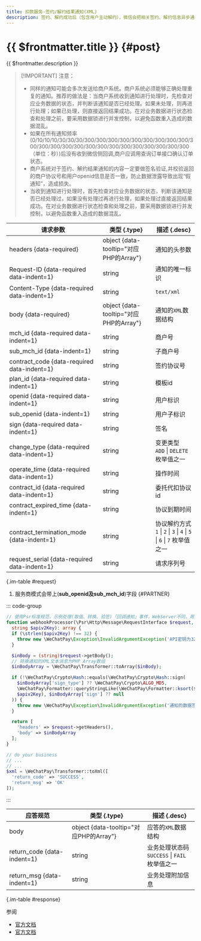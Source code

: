 ```yaml
---
title: 扣款服务-签约/解约结果通知(XML)
description: 签约、解约成功后（包含用户主动解约），微信会把相关签约、解约信息异步通知给商户。
---
```


# {{ $frontmatter.title }} {#post}

{{ $frontmatter.description }}

> [!IMPORTANT] 注意：
> - 同样的通知可能会多次发送给商户系统。商户系统必须能够正确处理重复的通知。推荐的做法是：当商户系统收到通知进行处理时，先检查对应业务数据的状态，并判断该通知是否已经处理。如果未处理，则再进行处理；如果已处理，则直接返回结果成功。在对业务数据进行状态检查和处理之前，要采用数据锁进行并发控制，以避免函数重入造成的数据混乱。
> - 如果在所有通知频率(0/10/10/10/30/30/30/300/300/300/300/300/300/300/300/300/300/300/300/300/300/300/300/300/300/300/300/300/300/300（单位：秒）)后没有收到微信侧回调,商户应调用查询订单接口确认订单状态。
> - 商户系统对于签约、解约结果通知的内容一定要做签名验证,并校验返回的商户协议号和用户openid信息是否一致，防止数据泄露导致出现“假通知”，造成损失。
> - 当收到通知进行处理时，首先检查对应业务数据的状态，判断该通知是否已经处理过，如果没有处理过再进行处理，如果处理过直接返回结果成功。在对业务数据进行状态检查和处理之前，要采用数据锁进行并发控制，以避免函数重入造成的数据混乱。

| 请求参数 | 类型 {.type} | 描述 {.desc}
| -- | -- | --
| headers {data-required} | object {data-tooltip="对应PHP的Array"} | 通知的头参数
| Request-ID {data-required data-indent=1} | string | 通知的唯一标识
| Content-Type {data-required data-indent=1} | string | `text/xml`
| body {data-required} | object {data-tooltip="对应PHP的Array"} | 通知的`XML`数据结构
| mch_id {data-required data-indent=1} | string | 商户号
| sub_mch_id {data-indent=1} | string | 子商户号
| contract_code {data-required data-indent=1} | string | 签约协议号
| plan_id {data-required data-indent=1} | string | 模板id
| openid {data-required data-indent=1} | string | 用户标识
| sub_openid {data-indent=1} | string | 用户子标识
| sign {data-required data-indent=1} | string | 签名
| change_type {data-required data-indent=1} | string | 变更类型<br/>`ADD` \| `DELETE` 枚举值之一
| operate_time {data-required data-indent=1} | string | 操作时间
| contract_id {data-required data-indent=1} | string | 委托代扣协议id
| contract_expired_time {data-indent=1} | string | 协议到期时间
| contract_termination_mode {data-indent=1} | string | 协议解约方式<br/>`1` \| `2` \| `3` \| `4` \| `5` \| `6` \| `7` 枚举值之一
| request_serial {data-required data-indent=1} | string | 请求序列号

{.im-table #request}

1. 服务商模式会带上(**sub_openid及sub_mch_id**)字段 {#PARTNER}

::: code-group

```php [处理程序]
// 使用Psr标准规范，示例处理(取值、转换、验签)「回调通知」事件，WebServer不同，用法略有差异，供参考实现。
function webhookProcessor(\Psr\Http\Message\RequestInterface $request,
  string $apiv2Key): array {
  if (\strlen($apiv2Key) !== 32) {
    throw new \WeChatPay\Exception\InvalidArgumentException('API密钥为32字节，长度不对');
  }

  $inBody = (string)$request->getBody();
  // 转换通知的XML文本消息为PHP Array数组
  $inBodyArray = \WeChatPay\Transformer::toArray($inBody);

  if (!\WeChatPay\Crypto\Hash::equals(\WeChatPay\Crypto\Hash::sign(
    $inBodyArray['sign_type'] ?? \WeChatPay\Crypto\ALGO_MD5,
    \WeChatPay\Formatter::queryStringLike(\WeChatPay\Formatter::ksort($inBodyArray)),
    $apiv2Key), $inBodyArray['sign'] ?? null
  )) {
    throw new \WeChatPay\Exception\InvalidArgumentException('通知的数据签名校验未通过');
  }

  return [
    'headers' => $request->getHeaders(),
    'body' => $inBodyArray
  ];
}

// do your business
// ...
// ...
$xml = \WeChatPay\Transformer::toXml([
  'return_code' => 'SUCCESS',
  'return_msg' => 'OK'
]);
```

:::

| 应答规范 | 类型 {.type} | 描述 {.desc}
| --- | --- | ---
| body | object {data-tooltip="对应PHP的Array"} | 应答的`XML`数据结构
| return_code {data-indent=1} | string | 业务处理状态码<br/>`SUCCESS` \| `FAIL` 枚举值之一
| return_msg {data-indent=1} | string | 业务处理附加信息

{.im-table #response}

参阅
- [官方文档](https://pay.weixin.qq.com/wiki/doc/api/wxpay_v2/papay/chapter5_6.shtml)
- [官方文档](https://pay.weixin.qq.com/wiki/doc/api/wxpay_v2/papay/chapter3_6.shtml)
